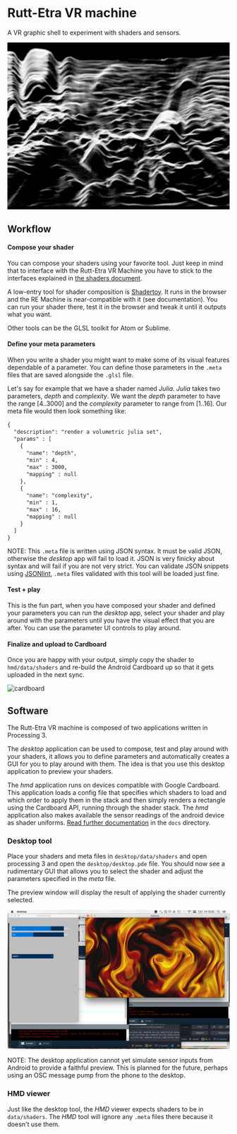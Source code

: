 # Rutt-Etra VR machine

A VR graphic shell to experiment with shaders and sensors.

![vasulkas](docs/img/reminiscence.jpg)

## Workflow

#### Compose your shader

You can compose your shaders using your favorite tool. Just keep in mind that to interface with the Rutt-Etra VR Machine you have to stick to the interfaces explained in [the shaders document](docs/shaders.md).

A low-entry tool for shader composition is [Shadertoy](http://www.shadertoy.com). It runs in the browser and the RE Machine is near-compatible with it (see documentation). You can run your shader there, test it in the browser and tweak it until it outputs what you want.

Other tools can be the GLSL toolkit for Atom or Sublime.

#### Define your meta parameters

When you write a shader you might want to make some of its visual features dependable of a parameter. You can define those parameters in the `.meta` files that are saved alongside the `.glsl` file.

Let's say for example that we have a shader named *Julia*. *Julia* takes two parameters,
*depth* and *complexity*. We want the *depth* parameter to have the range [4..3000] and the *complexity* parameter to range from [1..16]. Our meta file would then look something like:

```
{
  "description": "render a volumetric julia set",
  "params" : [
    {
      "name": "depth",
      "min" : 4,
      "max" : 3000,
      "mapping" : null
    },
    {
      "name": "complexity",
      "min" : 1,
      "max" : 16,
      "mapping" : null
    }
  ]
}
```

NOTE: This `.meta` file is written using JSON syntax. It must be valid JSON, otherwise the *desktop* app will fail to load it. JSON is very finicky about syntax and will fail if you are not very strict. You can validate JSON snippets using [JSONlint](http://jsonlint.com/), `.meta` files validated with this tool will be loaded just fine.

#### Test + play

This is the fun part, when you have composed your shader and defined your parameters you can run the *desktop* app, select your shader and play around with the parameters until you have the visual effect that you are after. You can use the parameter UI controls to play around.

#### Finalize and upload to Cardboard

Once you are happy with your output, simply copy the shader to `hmd/data/shaders` and re-build the Android Cardboard up so that it gets uploaded in the next sync.

![cardboard](docs/img/carboard_sshot.png)

## Software

The Rutt-Etra VR machine is composed of two applications written in Processing 3.

The *desktop* application can be used to compose, test and play around with your shaders, it allows you to define parameters and automatically creates a GUI for you to play around with them. The idea is that you use this desktop application to preview your shaders.

The *hmd* application runs on devices compatible with Google Cardboard. This application loads a config file that specifies which shaders to load and which order to apply them in the stack and then simply renders a rectangle using the Cardboard API, running through the shader stack. The *hmd* application also makes available the sensor readings of the android device as shader uniforms. [Read further documentation](docs/shaders.md) in the `docs` directory.

### Desktop tool

Place your shaders and meta files in `desktop/data/shaders` and open processing 3 and open the `desktop/desktop.pde` file. You should now see a rudimentary GUI that allows you to select the shader and adjust the parameters specified in the *meta* file.

The preview window will display the result of applying the shader currently selected.

![desktop app](docs/img/app_desktop.png)

NOTE: The desktop application cannot yet simulate sensor inputs from Android to provide a faithful preview. This is planned for the future, perhaps using an OSC message pump from the phone to the desktop.

### HMD viewer

Just like the desktop tool, the *HMD* viewer expects shaders to be in `data/shaders`. The *HMD* tool will ignore any `.meta` files there because it doesn't use them.
